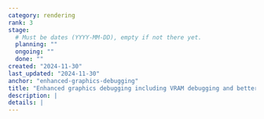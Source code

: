 ```yaml
---
category: rendering
rank: 3
stage:
  # Must be dates (YYYY-MM-DD), empty if not there yet.
  planning: ""
  ongoing: ""
  done: ""
created: "2024-11-30"
last_updated: "2024-11-30"
anchor: "enhanced-graphics-debugging"
title: "Enhanced graphics debugging including VRAM debugging and better information from the current profiler"
description: |
details: |
---
```

